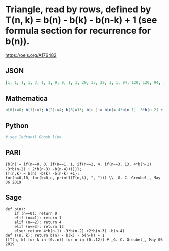 # Triangle, read by rows, defined by T\(n, k\) \= b\(n\) \- b\(k\) \- b\(n\-k\) \+ 1 \(see formula section for recurrence for b\(n\)\)\.
https://oeis.org/A176482
## JSON
```JSON
[1, 1, 1, 1, 3, 1, 1, 9, 9, 1, 1, 29, 35, 29, 1, 1, 94, 120, 120, 94, 1, 1, 304, 395, 415, 395, 304, 1, 1, 983, 1284, 1369, 1369, 1284, 983, 1, 1, 3179, 4159, 4454, 4519, 4454, 4159, 3179, 1, 1, 10281, 13457, 14431, 14706, 14706, 14431, 13457, 10281, 1]
```
## Mathematica
```Mathematica
b[0]:=0; b[1]:=1; b[2]:=4; b[3]=13; b[n_]:= b[n]= 4*b[n-1] -3*b[n-2] + 2*b[n-3] -b[n-4]; T[n_, m_]:=b[n]-b[m]-b[n-m]+1; Table[T[n, m], {n,0,12}, {m,0,n}], {n, 0, 10}]//Flatten
```
## Python
```Python
# see Indranil Ghosh link
```
## PARI
```PARI
{b(n) = if(n==0, 0, if(n==1, 1, if(n==2, 4, if(n==3, 13, 4*b(n-1) -3*b(n-2) + 2*b(n-3) -b(n-4)))))};
{T(n,k) = b(n) -b(k) -b(n-k) +1};
for(n=0,10, for(k=0,n, print1(T(n,k), ", "))) \\ _G. C. Greubel_, May 06 2019
```
## Sage
```Sage
def b(n):
    if (n==0): return 0
    elif (n==1): return 1
    elif (n==2): return 4
    elif (n==3): return 13
    else: return 4*b(n-1) -3*b(n-2) +2*b(n-3) -b(n-4)
def T(n, k): return b(n) - b(k) - b(n-k) + 1
[[T(n, k) for k in (0..n)] for n in (0..12)] # _G. C. Greubel_, May 06 2019
```

